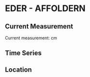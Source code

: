 # EDER - AFFOLDERN

## Current Measurement

Current measurement: <Value topic="rivers/pegel-online/EDER/AFFOLDERN/measurementValue"/> cm

## Time Series

<TimeSeries topic="rivers/pegel-online/EDER/AFFOLDERN/measurementValue" period="week" />

## Location

<WorldMap>
  <Marker lat="51.16414086575071" lon="9.084726303618202" labelTopic="rivers/pegel-online/EDER/AFFOLDERN" />
</WorldMap>
